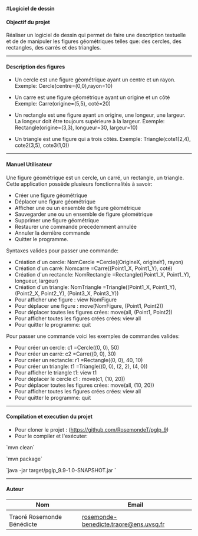 #**Logiciel de dessin** 

#### Objectif du projet
Réaliser un logiciel de dessin qui permet de faire une description textuelle et de 
de manipuler les figures géométriques telles que: des cercles, des rectangles, des carrés et des triangles.
<hr>

#### Description des figures
* Un cercle est une figure géométrique ayant un centre et un rayon.
Exemple: Cercle(centre=(0,0),rayon=10)

* Un carre est une figure géométrique ayant un origine et un côté
Exemple: Carre(origine=(5,5), coté=20)

* Un rectangle est une figure ayant un origine, une longeur, une largeur. La longeur doit être toujours supérieure
à la largeur.
Exemple: Rectangle(origine=(3,3), longueur=30, largeur=10) 

* Un triangle est une figure qui a trois côtés.
Exemple: Triangle(cote1(2,4), cote2(3,5), cote3(1,0))

<hr>

#### Manuel Utilisateur

Une figure géométrique est un cercle, un carré, un rectangle, un triangle.
Cette application possède plusieurs fonctionnalités à savoir:

* Créer une figure géométrique
* Déplacer une figure géométrique
* Afficher une ou un ensemble de figure géométrique 
* Sauvegarder une ou un ensemble de figure géométrique 
* Supprimer une figure géométrique
* Restaurer une commande precedemment annulée
* Annuler la dernière commande
* Quitter le programme.

Syntaxes valides pour passer une commande:

* Création d'un cercle: NomCercle =Cercle((OrigineX, origineY), rayon)
* Création d'un carré: Nomcarre =Carre((Point1_X, Point1_Y), coté)
* Création d'un rectancle: NomRectangle =Rectangle((Point1_X, Point1_Y), longueur, largeur)
* Création d'un triangle: NomTriangle =Triangle((Point1_X, Point1_Y), (Point2_X, Point2_Y), (Point3_X, Point3_Y))
* Pour afficher une figure : view NomFigure
* Pour déplacer une figure : move(NomFigure, (Point1, Point2))
* Pour déplacer toutes les figures crées: move(all, (Point1, Point2))
* Pour afficher toutes les figures crées crées: view all
* Pour quitter le programme: quit

Pour passer une commande voici les exemples de commandes valides:

* Pour créer un cercle: c1 =Cercle((0, 0), 50)
* Pour créer un carré: c2 =Carre((0, 0), 30)
* Pour créer un rectancle: r1 =Rectangle((0, 0), 40, 10)
* Pour créer un triangle: t1 =Triangle((0, 0), (2, 2), (4, 0))
* Pour afficher le triangle t1: view t1
* Pour déplacer le cercle c1 : move(c1, (10, 20))
* Pour déplacer toutes les figures crées:  move(all, (10, 20))
* Pour afficher toutes les figures crées crées: view all
* Pour quitter le programme: quit
                               
<hr>

#### Compilation et execution du projet

* Pour cloner le projet : (https://github.com/RosemondeT/pglp_9)
* Pour le compiler et l'exécuter:
<p>`mvn clean`</p>
<p>`mvn package`</p>
<p>`java -jar target/pglp_9.9-1.0-SNAPSHOT.jar `</p>

 <hr>

#### Auteur

|            Nom              |               Email                    |
|-----------------------------|----------------------------------------|
|                             |                                        |
| Traoré Rosemonde Bénédicte  | rosemonde-benedicte.traore@ens.uvsq.fr |



    







 